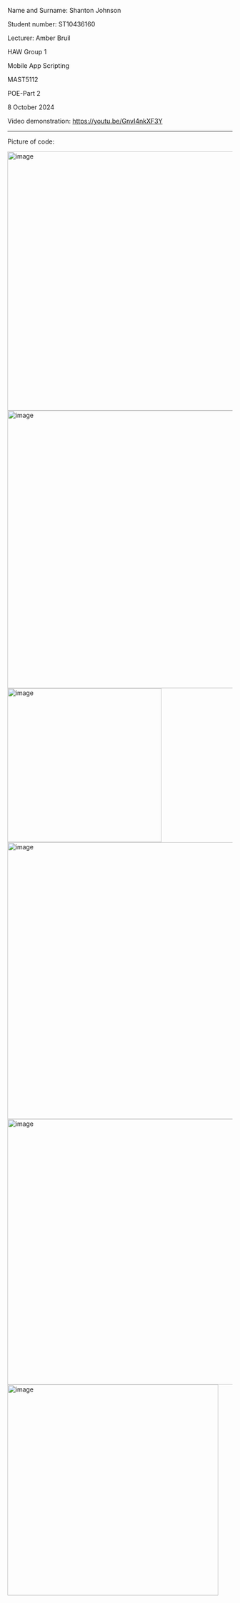Name and Surname: Shanton Johnson

Student number: ST10436160

Lecturer: Amber Bruil

HAW Group 1

Mobile App Scripting

MAST5112

POE-Part 2

8 October 2024

Video demonstration: https://youtu.be/GnvI4nkXF3Y

-------------------------------------------------------------------
Picture of code:

<img width="580" alt="image" src="https://github.com/user-attachments/assets/287832da-9225-4a66-bc65-aaa66dfd99dc">
<img width="622" alt="image" src="https://github.com/user-attachments/assets/2bc20bc0-15d9-4f7c-9271-ecb412b005f1">
<img width="345" alt="image" src="https://github.com/user-attachments/assets/655d4867-3fcc-4abf-baa4-ab3e7ee5799c">
<img width="620" alt="image" src="https://github.com/user-attachments/assets/c0a0a6ee-63c4-4b5b-87c1-cf7e2ae5cb3a">
<img width="595" alt="image" src="https://github.com/user-attachments/assets/8904020d-0558-43d7-9cf6-9ff88af12de7">
<img width="472" alt="image" src="https://github.com/user-attachments/assets/a53bff6a-496d-4571-8830-c0f12866bd00">




